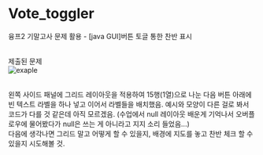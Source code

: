 # Vote_toggler
융프2 기말고사 문제 활용 - [java GUI]버튼 토글 통한 찬반 표시<br><br>

제출된 문제<br>
![exaple](https://user-images.githubusercontent.com/101785754/182033339-461201dd-a299-4987-a007-e51a2f83467b.png)

<br>
왼쪽 사이드 패널에 그리드 레이아웃을 적용하여 15행(1열)으로 나눈 다음 버튼 아래에 빈 텍스트 라벨을 하나 넣고 이어서 라벨들을 배치했음.
예시와 모양이 다른 걸로 봐서 코드가 다를 것 같은데 아직 모르겠음.
(수업에서 null 레이아웃 배운게 기억나서 오버플로우에 물어봤다가 null은 쓰는 게 아니라고 지지 소리 들었음...)
<br>
다음에 생각나면 그리드 말고 어떻게 할 수 있을지, 배경에 지도를 놓고 찬반 체크 할 수 있을지 시도해볼 것.
